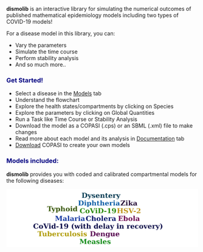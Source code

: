 
**dismolib** is an interactive library for simulating the numerical outcomes of published mathematical epidemiology models including two types of COVID-19 models!
  
  For a disease model in this library, you can:
  
  <ul>
  <li>Vary the parameters</li>
  <li>Simulate the time course</li>
  <li>Perform stability analysis</li>
  <li>And so much more.. </li>
  </ul> 
  
### <span style="color:navy">Get Started!</span>
 
* Select a disease in the 
<a id="modelTab" href="#" class="action-button">Models</a>
tab
* Understand the flowchart
* Explore the health states/compartments by clicking on Species
* Explore the parameters by clicking on Global Quantities
* Run a Task like Time Course or Stability Analysis
* Download the model as a COPASI (.cps) or an SBML (.xml) file to make changes
* Read more about each model and its analysis in 
<a id="doc" href="#" class="action-button">Documentation</a>
tab
* [Download](http://copasi.org/Download/) COPASI to create your own models

### <span style="color:navy">Models included:</span>

**dismolib** provides you with coded and calibrated compartmental models for the following diseases:

![plot of chunk unnamed-chunk-3](figure/unnamed-chunk-3-1.png)
 
 
